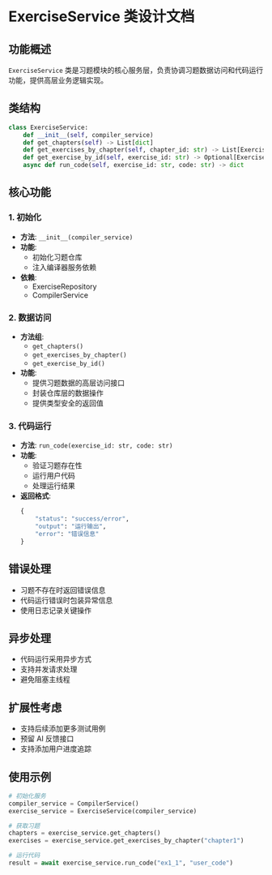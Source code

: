 # ExerciseService 类设计文档

## 功能概述
`ExerciseService` 类是习题模块的核心服务层，负责协调习题数据访问和代码运行功能，提供高层业务逻辑实现。

## 类结构
```python
class ExerciseService:
    def __init__(self, compiler_service)
    def get_chapters(self) -> List[dict]
    def get_exercises_by_chapter(self, chapter_id: str) -> List[Exercise]
    def get_exercise_by_id(self, exercise_id: str) -> Optional[Exercise]
    async def run_code(self, exercise_id: str, code: str) -> dict
```

## 核心功能

### 1. 初始化
- **方法**: `__init__(compiler_service)`
- **功能**: 
  - 初始化习题仓库
  - 注入编译器服务依赖
- **依赖**:
  - ExerciseRepository
  - CompilerService

### 2. 数据访问
- **方法组**:
  - `get_chapters()`
  - `get_exercises_by_chapter()`
  - `get_exercise_by_id()`
- **功能**:
  - 提供习题数据的高层访问接口
  - 封装仓库层的数据操作
  - 提供类型安全的返回值

### 3. 代码运行
- **方法**: `run_code(exercise_id: str, code: str)`
- **功能**:
  - 验证习题存在性
  - 运行用户代码
  - 处理运行结果
- **返回格式**:
  ```python
  {
      "status": "success/error",
      "output": "运行输出",
      "error": "错误信息"
  }
  ```

## 错误处理
- 习题不存在时返回错误信息
- 代码运行错误时包装异常信息
- 使用日志记录关键操作

## 异步处理
- 代码运行采用异步方式
- 支持并发请求处理
- 避免阻塞主线程

## 扩展性考虑
- 支持后续添加更多测试用例
- 预留 AI 反馈接口
- 支持添加用户进度追踪

## 使用示例
```python
# 初始化服务
compiler_service = CompilerService()
exercise_service = ExerciseService(compiler_service)

# 获取习题
chapters = exercise_service.get_chapters()
exercises = exercise_service.get_exercises_by_chapter("chapter1")

# 运行代码
result = await exercise_service.run_code("ex1_1", "user_code")
```